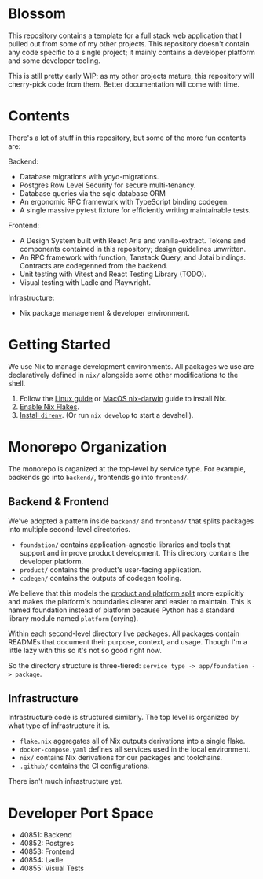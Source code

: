 # Blossom

This repository contains a template for a full stack web application that I
pulled out from some of my other projects. This repository doesn't contain any
code specific to a single project; it mainly contains a developer platform and
some developer tooling.

This is still pretty early WIP; as my other projects mature, this repository
will cherry-pick code from them. Better documentation will come with time.

# Contents

There's a lot of stuff in this repository, but some of the more fun contents
are:

Backend:

- Database migrations with yoyo-migrations.
- Postgres Row Level Security for secure multi-tenancy.
- Database queries via the sqlc database ORM
- An ergonomic RPC framework with TypeScript binding codegen.
- A single massive pytest fixture for efficiently writing maintainable tests.

Frontend:

- A Design System built with React Aria and vanilla-extract. Tokens and
  components contained in this repository; design guidelines unwritten.
- An RPC framework with function, Tanstack Query, and Jotai bindings. Contracts
  are codegenned from the backend.
- Unit testing with Vitest and React Testing Library (TODO).
- Visual testing with Ladle and Playwright.

Infrastructure:

- Nix package management & developer environment.

# Getting Started

We use Nix to manage development environments. All packages we use are
declaratively defined in `nix/` alongside some other modifications to the
shell.

1. Follow the [Linux guide](https://nixos.wiki/wiki/Nix_Installation_Guide)
   or [MacOS nix-darwin](https://github.com/LnL7/nix-darwin) guide to install
   Nix.
2. [Enable Nix Flakes](https://nixos.wiki/wiki/Flakes#Enable_flakes).
3. [Install `direnv`](https://nixos.wiki/wiki/Development_environment_with_nix-shell#direnv).
   (Or run `nix develop` to start a devshell).

# Monorepo Organization

The monorepo is organized at the top-level by service type. For example,
backends go into `backend/`, frontends go into `frontend/`.

## Backend & Frontend

We've adopted a pattern inside `backend/` and `frontend/` that splits packages
into multiple second-level directories.

- `foundation/` contains application-agnostic libraries and tools that support
  and improve product development. This directory contains the developer
  platform.
- `product/` contains the product's user-facing application.
- `codegen/` contains the outputs of codegen tooling.

We believe that this models the [product and platform split](https://newsletter.pragmaticengineer.com/p/the-platform-and-program-split-at)
more explicitly and makes the platform's boundaries clearer and easier to
maintain. This is named foundation instead of platform because Python has a
standard library module named `platform` (crying).

Within each second-level directory live packages. All packages contain READMEs
that document their purpose, context, and usage. Though I'm a little lazy with
this so it's not so good right now.

So the directory structure is three-tiered: `service type -> app/foundation -> package`.

## Infrastructure

Infrastructure code is structured similarly. The top level is organized by
what type of infrastructure it is.

- `flake.nix` aggregates all of Nix outputs derivations into a single flake.
- `docker-compose.yaml` defines all services used in the local environment.
- `nix/` contains Nix derivations for our packages and toolchains.
- `.github/` contains the CI configurations.

There isn't much infrastructure yet.

# Developer Port Space

- 40851: Backend
- 40852: Postgres
- 40853: Frontend
- 40854: Ladle
- 40855: Visual Tests
